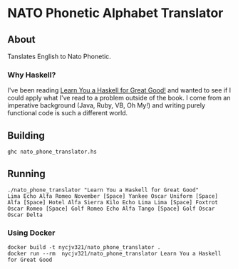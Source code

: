 # NATO Phonetic Alphabet Translator
## About

Tanslates English to Nato Phonetic.

### Why Haskell?
I've been reading [Learn You a Haskell for Great Good!](http://learnyouahaskell.com/) and wanted to see if I could apply what I've read to a problem outside of the book. I come from an imperative background (Java, Ruby, VB, Oh My!) and writing purely functional code is such a different world.

## Building

    ghc nato_phone_translator.hs

## Running

    ./nato_phone_translator "Learn You a Haskell for Great Good"
    Lima Echo Alfa Romeo November [Space] Yankee Oscar Uniform [Space] Alfa [Space] Hotel Alfa Sierra Kilo Echo Lima Lima [Space] Foxtrot Oscar Romeo [Space] Golf Romeo Echo Alfa Tango [Space] Golf Oscar Oscar Delta

### Using Docker

    docker build -t nycjv321/nato_phone_translator .
    docker run --rm  nycjv321/nato_phone_translator Learn You a Haskell for Great Good
